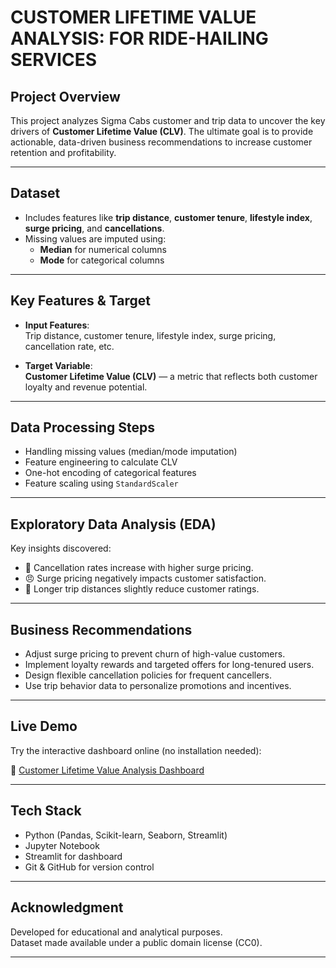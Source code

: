 # CUSTOMER LIFETIME VALUE ANALYSIS: FOR RIDE-HAILING SERVICES

## Project Overview
This project analyzes Sigma Cabs customer and trip data to uncover the key drivers of **Customer Lifetime Value (CLV)**. The ultimate goal is to provide actionable, data-driven business recommendations to increase customer retention and profitability.

---

## Dataset

- Includes features like **trip distance**, **customer tenure**, **lifestyle index**, **surge pricing**, and **cancellations**.
- Missing values are imputed using:
  - **Median** for numerical columns
  - **Mode** for categorical columns

---

## Key Features & Target

- **Input Features**:  
  Trip distance, customer tenure, lifestyle index, surge pricing, cancellation rate, etc.

- **Target Variable**:  
  **Customer Lifetime Value (CLV)** — a metric that reflects both customer loyalty and revenue potential.

---

## Data Processing Steps

- Handling missing values (median/mode imputation)
- Feature engineering to calculate CLV
- One-hot encoding of categorical features
- Feature scaling using `StandardScaler`

---

## Exploratory Data Analysis (EDA)

Key insights discovered:
- 🚫 Cancellation rates increase with higher surge pricing.
- 😠 Surge pricing negatively impacts customer satisfaction.
- 🚗 Longer trip distances slightly reduce customer ratings.

---

## Business Recommendations

- Adjust surge pricing to prevent churn of high-value customers.
- Implement loyalty rewards and targeted offers for long-tenured users.
- Design flexible cancellation policies for frequent cancellers.
- Use trip behavior data to personalize promotions and incentives.

---

## Live Demo

Try the interactive dashboard online (no installation needed):

🔗 [Customer Lifetime Value Analysis Dashboard](https://customer-lifetime-value-analysis.streamlit.app)

---

## Tech Stack

- Python (Pandas, Scikit-learn, Seaborn, Streamlit)
- Jupyter Notebook
- Streamlit for dashboard
- Git & GitHub for version control

---

## Acknowledgment

Developed for educational and analytical purposes.  
Dataset made available under a public domain license (CC0).

---
